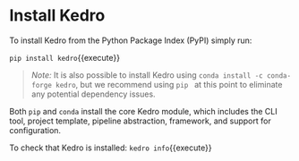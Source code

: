 # Install Kedro

To install Kedro from the Python Package Index (PyPI) simply run:

`pip install kedro`{{execute}}

>_Note:_ It is also possible to install Kedro using `conda install -c conda-forge kedro`, but we recommend using `pip
>` at this point to eliminate any potential dependency issues.

Both `pip` and `conda` install the core Kedro module, which includes the CLI tool, project template, pipeline abstraction, framework, and support for configuration.

To check that Kedro is installed: `kedro info`{{execute}}